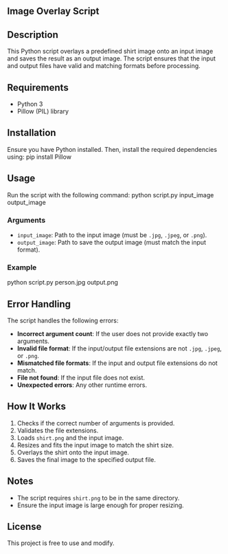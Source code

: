 ## Image Overlay Script

## Description
This Python script overlays a predefined shirt image onto an input image and saves the result as an output image. The script ensures that the input and output files have valid and matching formats before processing.

## Requirements
- Python 3
- Pillow (PIL) library

## Installation
Ensure you have Python installed. Then, install the required dependencies using:
pip install Pillow


## Usage
Run the script with the following command:
python script.py input_image output_image


### Arguments
- `input_image`: Path to the input image (must be `.jpg`, `.jpeg`, or `.png`).
- `output_image`: Path to save the output image (must match the input format).

### Example
python script.py person.jpg output.png


## Error Handling
The script handles the following errors:
- **Incorrect argument count**: If the user does not provide exactly two arguments.
- **Invalid file format**: If the input/output file extensions are not `.jpg`, `.jpeg`, or `.png`.
- **Mismatched file formats**: If the input and output file extensions do not match.
- **File not found**: If the input file does not exist.
- **Unexpected errors**: Any other runtime errors.

## How It Works
1. Checks if the correct number of arguments is provided.
2. Validates the file extensions.
3. Loads `shirt.png` and the input image.
4. Resizes and fits the input image to match the shirt size.
5. Overlays the shirt onto the input image.
6. Saves the final image to the specified output file.

## Notes
- The script requires `shirt.png` to be in the same directory.
- Ensure the input image is large enough for proper resizing.

## License
This project is free to use and modify.


